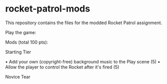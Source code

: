 # rocket-patrol-mods
This repository contains the files for the modded Rocket Patrol assignment.

Play the game:

Mods (total 100 pts):

Starting Tier

  • Add your own (copyright-free) background music to the Play scene (5)
  • Allow the player to control the Rocket after it's fired (5)

Novice Tear
